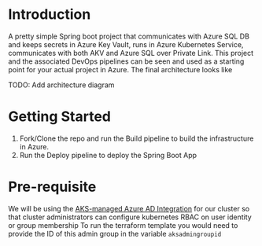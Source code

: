 # Introduction 
A pretty simple Spring boot project that communicates with Azure SQL DB and keeps secrets in Azure Key Vault, runs in Azure Kubernetes Service, communicates with both AKV and Azure SQL over Private Link.
This project and the associated DevOps pipelines can be seen and used as a starting point for your actual project in Azure. The final architecture looks like 

TODO: Add architecture diagram 

# Getting Started
1. Fork/Clone the repo and run the Build pipeline to build the infrastructure in Azure.
2. Run the Deploy pipeline to deploy the Spring Boot App 

# Pre-requisite

We will be using the [AKS-managed Azure AD Integration](https://docs.microsoft.com/en-us/azure/aks/managed-aad) for our cluster so that cluster administrators can configure kubernetes RBAC on user identity or group membership
To run the terraform template you would need to provide the ID of this admin group in the variable `aksadmingroupid`
